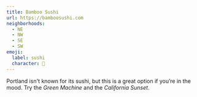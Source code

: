 ```yaml
---
title: Bamboo Sushi
url: https://bamboosushi.com
neighborhoods:
  - NE
  - NW
  - SE
  - SW
emoji:
  label: sushi
  character: 🍣
---
```


Portland isn't known for its sushi, but this is a great option if you’re in the mood. Try the _Green Machine_ and the _California Sunset_.

